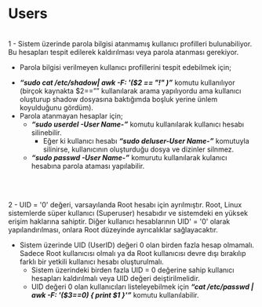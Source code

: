 <h1> Users </h1>
</br

1 -	Sistem üzerinde parola bilgisi atanmamış kullanıcı profilleri bulunabiliyor. Bu hesapları tespit edilerek kaldırılması veya parola atanması gerekiyor. 
*	Parola bilgisi verilmeyen kullanıcı profillerini tespit edebilmek için;
  - ***“sudo cat /etc/shadow| awk -F: '($2 == "!" )”*** komutu kullanılıyor (birçok kaynakta $2==”” kullanılarak arama yapılıyordu ama kullanıcı oluşturup shadow dosyasına baktığımda boşluk yerine ünlem koyulduğunu gördüm).
  -	Parola atanmayan hesaplar için;
    - ***“sudo userdel -User Name-”*** komutu kullanılarak kullanıcı hesabı silinebilir.
      -  Eğer ki kullanıcı hesabı ***“sudo deluser-User Name-”***  komutuyla silinirse, kullanıcının  oluşturduğu dosya ve dizinler silnmez.
    - ***“sudo passwd -User Name-”*** komurutu kullanılarak kulanıcı hesabına parola ataması yapılabilir.


</br></br>


2 - UID = '0' değeri, varsayılanda Root hesabı için ayrılmıştır. Root, Linux sistemlerde süper kullanıcı (Superuser) hesabıdır ve sistemdeki en yüksek erişim haklarına sahiptir. Diğer kullanıcı hesablarının UID' = '0' olarak yapılandırılması, onlara Root düzeyinde ayrıcalıklar sağlayacaktır.
* Sistem üzerinde UID (UserID) değeri 0 olan birden fazla hesap olmamalı. Sadece Root kullanıcısı olmalı ya da Root kullanıcısı devre dışı bırakılıp farklı bir yetkili kullanıcı hesabı oluşturulmalı. 
  - Sistem üzerindeki birden fazla UID = 0 değerine sahip kullanıcı hesapları kaldırılmalı veya UID değeri deiştirilmelidir.
  - UID değeri 0 olan kullanıcıları listeleyebilmek için ***“cat /etc/passwd | awk -F: '($3==0) { print $1 }'”*** komutu kullanılabilir.


</br></br>

